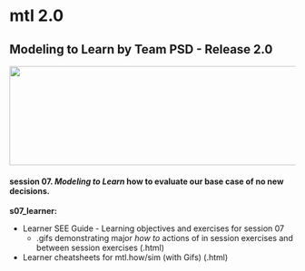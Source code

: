 # mtl 2.0
## Modeling to Learn by Team PSD - Release 2.0

<img src = "https://github.com/test_change/teampsd/blob/teampsd_style/mtl_logo/mtl_testdontguess_sm.png"
     height = "175" width = "650">  
     
#### session 07. *Modeling to Learn* how to evaluate our **base case** of no new decisions.

**s07_learner:** 
  + Learner SEE Guide - Learning objectives and exercises for session 07 
    + .gifs demonstrating major *how to* actions of in session exercises and between session exercises (.html)
  + Learner cheatsheets for mtl.how/sim (with Gifs) (.html)
